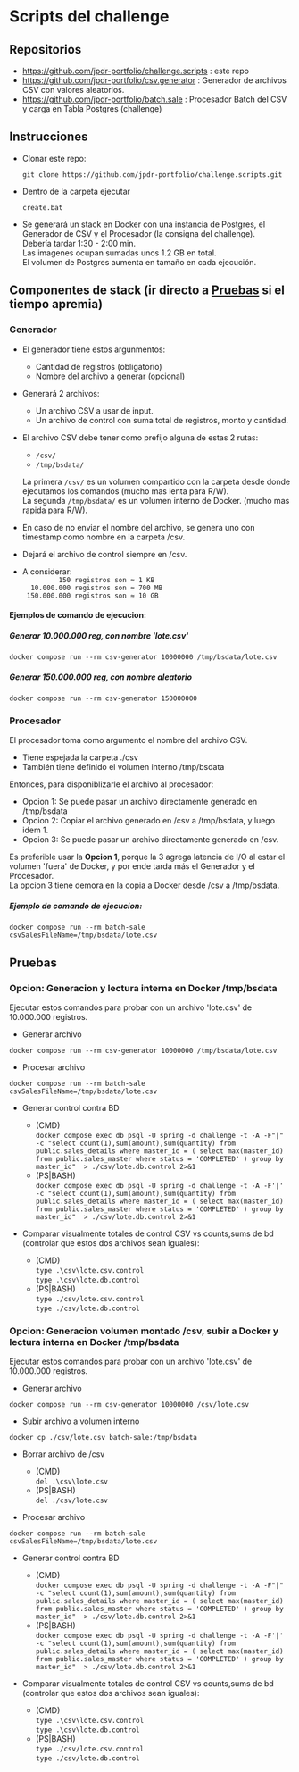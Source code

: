 # Scripts del challenge
## Repositorios

- https://github.com/jpdr-portfolio/challenge.scripts : este repo
- https://github.com/jpdr-portfolio/csv.generator : Generador de archivos CSV con valores aleatorios.
- https://github.com/jpdr-portfolio/batch.sale : Procesador Batch del CSV y carga en Tabla Postgres (challenge)

## Instrucciones

- Clonar este repo:
  
  `git clone https://github.com/jpdr-portfolio/challenge.scripts.git`
- Dentro de la carpeta ejecutar
  
  `create.bat`
- Se generará un stack en Docker con una instancia de Postgres, el Generador de CSV y el Procesador (la consigna del challenge).   
  Debería tardar 1:30 - 2:00 min.   
  Las imagenes ocupan sumadas unos 1.2 GB en total.   
  El volumen de Postgres aumenta en tamaño en cada ejecución.

## Componentes de stack (ir directo a [Pruebas](#pruebas) si el tiempo apremia)




### Generador
- El generador tiene estos argunmentos:
  - Cantidad de registros (obligatorio)
  - Nombre del archivo a generar (opcional)
- Generará 2 archivos:
  - Un archivo CSV a usar de input.
  - Un archivo de control con suma total de registros, monto y cantidad. 
- El archivo CSV debe tener como prefijo alguna de estas 2 rutas:
  - `/csv/`
  - `/tmp/bsdata/`   
  
  La primera `/csv/` es un volumen compartido con la carpeta desde donde ejecutamos los comandos (mucho mas lenta para R/W).   
  La segunda `/tmp/bsdata/` es un volumen interno de Docker. (mucho mas rapida para R/W).
- En caso de no enviar el nombre del archivo, se genera uno con timestamp como nombre en la carpeta /csv.  
- Dejará el archivo de control siempre en /csv.
- A considerar:   
  `         150 registros son ≈ 1 KB`   
  `  10.000.000 registros son ≈ 700 MB`    
  ` 150.000.000 registros son ≈ 10 GB`   

#### Ejemplos de comando de ejecucion:
##### Generar 10.000.000 reg, con nombre 'lote.csv' 
`docker compose run --rm csv-generator 10000000 /tmp/bsdata/lote.csv`
##### Generar 150.000.000 reg, con nombre aleatorio
`docker compose run --rm csv-generator 150000000`





### Procesador
El procesador toma como argumento el nombre del archivo CSV.
- Tiene espejada la carpeta ./csv
- También tiene definido el volumen interno /tmp/bsdata

Entonces, para disponiblizarle el archivo al procesador:   
- Opcion 1: Se puede pasar un archivo directamente generado en /tmp/bsdata
- Opcion 2: Copiar el archivo generado en /csv a /tmp/bsdata, y luego idem 1. 
- Opcion 3: Se puede pasar un archivo directamente generado en /csv.  
    
Es preferible usar la __Opcion 1__, porque la 3 agrega latencia de I/O al estar el volumen 'fuera' de Docker, y por ende tarda más el Generador y el Procesador.   
La opcion 3 tiene demora en la copia a Docker desde /csv a /tmp/bsdata.

##### Ejemplo de comando de ejecucion:
`docker compose run --rm batch-sale csvSalesFileName=/tmp/bsdata/lote.csv`




## Pruebas

### Opcion: Generacion y lectura interna en Docker /tmp/bsdata   

Ejecutar estos comandos para probar con un archivo 'lote.csv' de 10.000.000 registros.

- Generar archivo
    
`docker compose run --rm csv-generator 10000000 /tmp/bsdata/lote.csv`   

- Procesar archivo
  
`docker compose run --rm batch-sale csvSalesFileName=/tmp/bsdata/lote.csv`

- Generar control contra BD   
  - (CMD)   
`docker compose exec db psql -U spring -d challenge -t -A -F"|" -c "select count(1),sum(amount),sum(quantity) from public.sales_details where master_id = ( select max(master_id) from public.sales_master where status = 'COMPLETED' ) group by master_id"  > ./csv/lote.db.control 2>&1`   
  - (PS|BASH)   
`docker compose exec db psql -U spring -d challenge -t -A -F'|' -c "select count(1),sum(amount),sum(quantity) from public.sales_details where master_id = ( select max(master_id) from public.sales_master where status = 'COMPLETED' ) group by master_id"  > ./csv/lote.db.control 2>&1`

- Comparar visualmente totales de control CSV vs counts,sums de bd   
 (controlar que estos dos archivos sean iguales):   
  - (CMD)   
`type .\csv\lote.csv.control`  
`type .\csv\lote.db.control`   
  - (PS|BASH)   
`type ./csv/lote.csv.control`  
`type ./csv/lote.db.control`


### Opcion: Generacion volumen montado /csv, subir a Docker y lectura interna en Docker /tmp/bsdata      

Ejecutar estos comandos para probar con un archivo 'lote.csv' de 10.000.000 registros.   

- Generar archivo
    
`docker compose run --rm csv-generator 10000000 /csv/lote.csv`   

- Subir archivo a volumen interno
  
`docker cp ./csv/lote.csv batch-sale:/tmp/bsdata`

- Borrar archivo de /csv   
  - (CMD)   
`del .\csv\lote.csv`   
  - (PS|BASH)   
`del ./csv/lote.csv`

- Procesar archivo   
  
`docker compose run --rm batch-sale csvSalesFileName=/tmp/bsdata/lote.csv`

- Generar control contra BD   
  - (CMD)   
`docker compose exec db psql -U spring -d challenge -t -A -F"|" -c "select count(1),sum(amount),sum(quantity) from public.sales_details where master_id = ( select max(master_id) from public.sales_master where status = 'COMPLETED' ) group by master_id"  > ./csv/lote.db.control 2>&1`   
  - (PS|BASH)   
`docker compose exec db psql -U spring -d challenge -t -A -F'|' -c "select count(1),sum(amount),sum(quantity) from public.sales_details where master_id = ( select max(master_id) from public.sales_master where status = 'COMPLETED' ) group by master_id"  > ./csv/lote.db.control 2>&1`

- Comparar visualmente totales de control CSV vs counts,sums de bd   
 (controlar que estos dos archivos sean iguales):   
  - (CMD)   
`type .\csv\lote.csv.control`  
`type .\csv\lote.db.control`   
  - (PS|BASH)   
`type ./csv/lote.csv.control`  
`type ./csv/lote.db.control`

